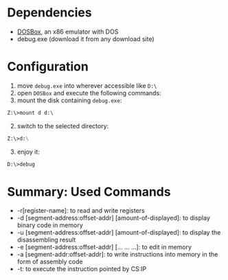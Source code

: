 # Dependencies
- [DOSBox](https://www.dosbox.com/), an x86 emulator with DOS
- debug.exe (download it from any download site)
# Configuration
1. move `debug.exe` into wherever accessible like `D:\`
2. open `DOSBox` and execute the following commands:
  1. mount the disk containing `debug.exe`:
  ```cmd
  Z:\>mount d d:\
  ```
  2. switch to the selected directory:
  ```cmd
  Z:\>d:\
  ```
  3. enjoy it:
  ```cmd
  D:\>debug
  ```
 # Summary: Used Commands
 - -r[register-name]: to read and write registers
 - -d [segment-address:offset-addr] [amount-of-displayed]: to display binary code in memory
 - -u [segment-address:offset-addr] [amount-of-displayed]: to display the disassembling result
 - -e [segment-address:offset-addr] [... ... ...]: to edit in memory
 - -a [segment-addr:offset-addr]: to write instructions into memory in the form of assembly code
 - -t: to execute the instruction pointed by CS:IP
